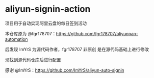 # aliyun-signin-action
项目用于自动实现阿里云盘的每日签到活动

本仓库原为 @fgr178707：https://github.com/fgr178707/aliyunpan-automation

后发现 ImYrS 为源代码作者，fgr178707 非原创 是在源代码基础上进行修改

现找到源代码仓库后进行配置

感谢 @ImYrS：https://github.com/ImYrS/aliyun-auto-signin
